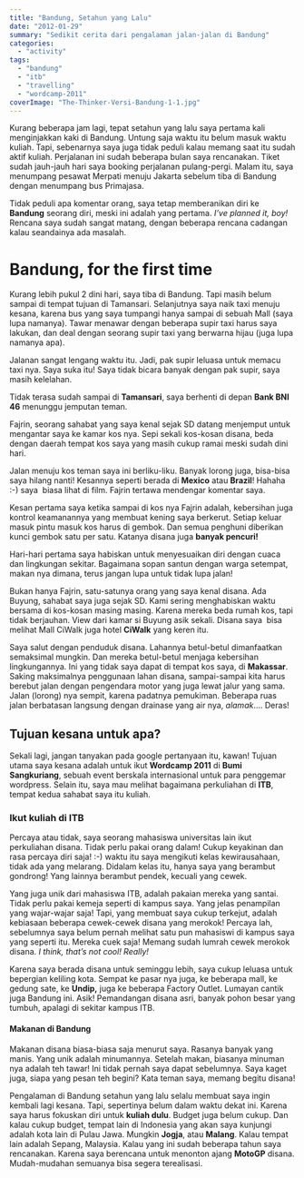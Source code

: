 ```yaml
---
title: "Bandung, Setahun yang Lalu"
date: "2012-01-29"
summary: "Sedikit cerita dari pengalaman jalan-jalan di Bandung"
categories: 
  - "activity"
tags: 
  - "bandung"
  - "itb"
  - "travelling"
  - "wordcamp-2011"
coverImage: "The-Thinker-Versi-Bandung-1-1.jpg"
---
```


Kurang beberapa jam lagi, tepat setahun yang lalu saya pertama kali menginjakkan kaki di Bandung. Untung saja waktu itu belum masuk waktu kuliah. Tapi, sebenarnya saya juga tidak peduli kalau memang saat itu sudah aktif kuliah. Perjalanan ini sudah beberapa bulan saya rencanakan. Tiket sudah jauh-jauh hari saya booking perjalanan pulang-pergi. Malam itu, saya menumpang pesawat Merpati menuju Jakarta sebelum tiba di Bandung dengan menumpang bus Primajasa.

Tidak peduli apa komentar orang, saya tetap memberanikan diri ke **Bandung** seorang diri, meski ini adalah yang pertama. _I’ve planned it, boy!_ Rencana saya sudah sangat matang, dengan beberapa rencana cadangan kalau seandainya ada masalah.

# Bandung, for the first time

Kurang lebih pukul 2 dini hari, saya tiba di Bandung. Tapi masih belum sampai di tempat tujuan di Tamansari. Selanjutnya saya naik taxi menuju kesana, karena bus yang saya tumpangi hanya sampai di sebuah Mall (saya lupa namanya). Tawar menawar dengan beberapa supir taxi harus saya lakukan, dan deal dengan seorang supir taxi yang berwarna hijau (juga lupa namanya apa).

Jalanan sangat lengang waktu itu. Jadi, pak supir leluasa untuk memacu taxi nya. Saya suka itu! Saya tidak bicara banyak dengan pak supir, saya masih kelelahan.

Tidak terasa sudah sampai di **Tamansari**, saya berhenti di depan **Bank BNI 46** menunggu jemputan teman.

Fajrin, seorang sahabat yang saya kenal sejak SD datang menjemput untuk mengantar saya ke kamar kos nya. Sepi sekali kos-kosan disana, beda dengan daerah tempat kos saya yang masih cukup ramai meski sudah dini hari.


Jalan menuju kos teman saya ini berliku-liku. Banyak lorong juga, bisa-bisa saya hilang nanti! Kesannya seperti berada di **Mexico** atau **Brazil**! Hahaha :-) saya  biasa lihat di film. Fajrin tertawa mendengar komentar saya.

Kesan pertama saya ketika sampai di kos nya Fajrin adalah, kebersihan juga kontrol keamanannya yang membuat kening saya berkerut. Setiap keluar masuk pintu masuk kos harus di gembok. Dan semua penghuni diberikan kunci gembok satu per satu. Katanya disana juga **banyak pencuri!**

Hari-hari pertama saya habiskan untuk menyesuaikan diri dengan cuaca dan lingkungan sekitar. Bagaimana sopan santun dengan warga setempat, makan nya dimana, terus jangan lupa untuk tidak lupa jalan!

Bukan hanya Fajrin, satu-satunya orang yang saya kenal disana. Ada Buyung, sahabat saya juga sejak SD. Kami sering menghabiskan waktu bersama di kos-kosan masing masing. Karena mereka beda rumah kos, tapi tidak berjauhan. View dari kamar si Buyung asik sekali. Disana saya  bisa melihat Mall CiWalk juga hotel **CiWalk** yang keren itu.

Saya salut dengan penduduk disana. Lahannya betul-betul dimanfaatkan semaksimal mungkin. Dan mereka betul-betul menjaga kebersihan lingkungannya. Ini yang tidak saya dapat di tempat kos saya, di **Makassar**. Saking maksimalnya penggunaan lahan disana, sampai-sampai kita harus berebut jalan dengan pengendara motor yang juga lewat jalur yang sama. Jalan (lorong) nya sempit, karena padatnya pemukiman. Beberapa ruas jalan berbatasan langsung dengan drainase yang air nya, _alamak_…. Deras!

## Tujuan kesana untuk apa?

Sekali lagi, jangan tanyakan pada google pertanyaan itu, kawan! Tujuan utama saya kesana adalah untuk ikut **Wordcamp 2011** di **Bumi Sangkuriang**, sebuah event berskala internasional untuk para penggemar wordpress. Selain itu, saya mau melihat bagaimana perkuliahan di **ITB**, tempat kedua sahabat saya itu kuliah.

### Ikut kuliah di ITB

Percaya atau tidak, saya seorang mahasiswa universitas lain ikut perkuliahan disana. Tidak perlu pakai orang dalam! Cukup keyakinan dan rasa percaya diri saja! :-) waktu itu saya mengikuti kelas kewirausahaan, tidak ada yang melarang. Didalam kelas itu, hanya saya yang berambut gondrong! Yang lainnya berambut pendek, kecuali yang cewek.

Yang juga unik dari mahasiswa ITB, adalah pakaian mereka yang santai. Tidak perlu pakai kemeja seperti di kampus saya. Yang jelas penampilan yang wajar-wajar saja! Tapi, yang membuat saya cukup terkejut, adalah kebiasaan beberapa cewek-cewek disana yang merokok! Percaya lah, sebelumnya saya belum pernah melihat satu pun mahasiswi di kampus saya yang seperti itu. Mereka cuek saja! Memang sudah lumrah cewek merokok disana. _I think, that’s not cool! Really!_

Karena saya berada disana untuk seminggu lebih, saya cukup leluasa untuk bepergian keliling kota. Sempat ke pasar nya juga, ke beberapa mall, ke gedung sate, ke **Undip,** juga ke beberapa Factory Outlet. Lumayan cantik juga Bandung ini. Asik! Pemandangan disana asri, banyak pohon besar yang tumbuh, apalagi di sekitar kampus ITB.

#### Makanan di Bandung

Makanan disana biasa-biasa saja menurut saya. Rasanya banyak yang manis. Yang unik adalah minumannya. Setelah makan, biasanya minuman nya adalah teh tawar! Ini tidak pernah saya dapat sebelumnya. Saya kaget juga, siapa yang pesan teh begini? Kata teman saya, memang begitu disana!

Pengalaman di Bandung setahun yang lalu selalu membuat saya ingin kembali lagi kesana. Tapi, sepertinya belum dalam waktu dekat ini. Karena saya harus fokuskan diri untuk **kuliah dulu**. Budget juga belum cukup. Dan kalau cukup budget, tempat lain di Indonesia yang akan saya kunjungi adalah kota lain di Pulau Jawa. Mungkin **Jogja**, atau **Malang**. Kalau tempat lain adalah Sepang, Malaysia. Kalau yang ini sudah beberapa tahun saya rencanakan. Karena saya berencana untuk menonton ajang **MotoGP** disana. Mudah-mudahan semuanya bisa segera terealisasi.
